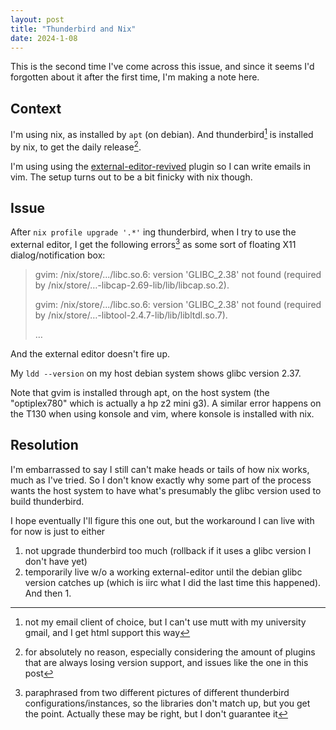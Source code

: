```yaml
---
layout: post
title: "Thunderbird and Nix"
date: 2024-1-08
---
```

This is the second time I've come across this issue,
and since it seems I'd forgotten about it after the first time,
I'm making a note here.

## Context
I'm using nix, as installed by `apt` (on debian).
And thunderbird[^1] is installed by nix,
to get the daily release[^2].

[^1]: not my email client of choice, but I can't use mutt with my university gmail, and I get html support this way

[^2]: for absolutely no reason, especially considering the amount of plugins that are always losing version support, and issues like the one in this post

I'm using using the [external-editor-revived](https://github.com/Frederick888/external-editor-revived)
plugin so I can write emails in vim.
The setup turns out to be a bit finicky with nix though.

## Issue
After `nix profile upgrade '.*'` ing thunderbird,
when I try to use the external editor,
I get the following errors[^3] as some sort of floating X11 dialog/notification box:

[^3]: paraphrased from two different pictures of different thunderbird configurations/instances, so the libraries don't match up, but you get the point. Actually these may be right, but I don't guarantee it

> gvim: /nix/store/.../libc.so.6: version 'GLIBC_2.38' not found
> (required by /nix/store/…-libcap-2.69-lib/lib/libcap.so.2).
> 
> gvim: /nix/store/.../libc.so.6: version 'GLIBC_2.38' not found
> (required by /nix/store/…-libtool-2.4.7-lib/lib/libltdl.so.7).
>
> …

And the external editor doesn't fire up.

My `ldd --version` on my host debian system
shows glibc version 2.37.

Note that gvim is installed through apt,
on the host system (the "optiplex780" which is actually a hp z2 mini g3).
A similar error happens on the T130
when using konsole and vim,
where konsole is installed with nix.

## Resolution
I'm embarrassed to say I still can't make heads or tails of how nix works,
much as I've tried.
So I don't know exactly why some part of the process wants the host system to have
what's presumably the glibc version used to build thunderbird.

I hope eventually I'll figure this one out,
but the workaround I can live with for now is just to either

1. not upgrade thunderbird too much (rollback if it uses a glibc version I don't have yet)
2. temporarily live w/o a working external-editor until the debian glibc version catches up (which is iirc what I did the last time this happened). And then 1.

